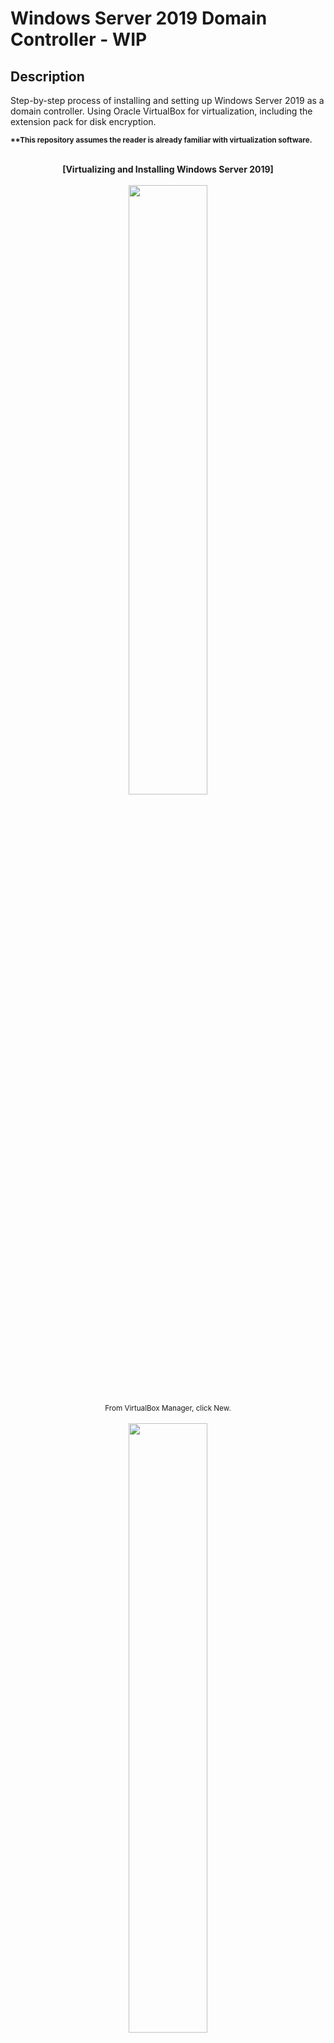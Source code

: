 <h1>Windows Server 2019 Domain Controller - WIP</h1>

<h2>Description</h2>
<p>
Step-by-step process of installing and setting up Windows Server 2019 as a domain controller.  Using Oracle VirtualBox for virtualization, including the extension pack for disk encryption.
<br />
</p>
<sub><b>**This repository assumes the reader is already familiar with virtualization software.</b></sub>
<br />
<br />
<p align="center">
<b>[Virtualizing and Installing Windows Server 2019]</b>
<br />
<br />
<img src="https://i.imgur.com/hWsPUog.png" width=50% height=50%>
<br />
<sub>From VirtualBox Manager, click New.</sub>
<br />
<br />
<img src="https://i.imgur.com/wjd3tlT.png" width=50% height=50%>
<br />
<sub>Name virtual machine and select Windows Server 2019 ISO file under "ISO Image" and click Next.
<br />
<b>**"Skip Unattended Installation" is selected to manually install operating system.</b></sub>
<br />
<br />
<img src="https://i.imgur.com/fqxtPR6.png" width=50% height=50%>
<br />
<sub>Click Settings on newly created virtual machine</sub>
<br />
<br />
<img src="https://i.imgur.com/sLsTyCD.png" width=50% height=50%>
<br />
<sub>Select Disk Encryption tab under General and select encryption method, enter and re-enter password</sub>
<br />
<br />
<img src="https://i.imgur.com/PgBbKFD.png" width=50% height=50%>
<br>
<sub>Under Network, Adapter 1 is set to NAT to use home network to connect to internet</sub>
<br />
<br />
<img src="https://i.imgur.com/jc0m7eg.png" width=50% height=50%>
<br />
<sub>Adapter 2 is enabled and set to Internal Network, allowing clients to connect to domain server</sub>
<br />
<br />
<img src="https://i.imgur.com/URcOPG5.png" width=50% height=50%>
<br />
<sub>Start up virtual machine, enter disk encryption password</sub>
<br />
<br />
<img src="https://i.imgur.com/9OJX3TP.png" width=50% height=50%>
<br />
<sub>Set language, time, currency, and keyboard method, click Next</sub>
<br />
<br />
<img src="https://i.imgur.com/qNbU63H.png" width=50% height=50%>
<br />
<sub>Installing "Standard Edition (Desktop Experience) to use GUI to set up Active Directory</sub>
<br />
<br />
<img src="https://i.imgur.com/7PanCaq.png" width=50% height=50%>
<br />
<sub>Custom install as fresh install</sub>
<br />
<br />
<img src="https://i.imgur.com/aI9gZq4.png" width=50% height=50%>
<br />
<sub>Set password, finish installation</sub>
<br />
<br />
<img src="https://i.imgur.com/6wjIHsr.png" width=50% height=50%>
<br />
<sub>After installation, click "Input" on VM toolbar and select "Insert Ctrl-Alt-Del"</sub>
<br />
<br />
<b>[Installing VirtualBox Guest Additions on Windows Server 2019]</b>
<br />
<br />
<img src="https://i.imgur.com/J98944R.png" width=50% height=50%>
<br />
<sub>Upon login, click "Devices" on VM toolbar and select "Insert Guest Additions CD Image"</sub>
<br />
<br />
<img src="https://i.imgur.com/gdMdncA.png" width=50% height=50%>
<br />
<sub>Open File Explorer, select "CD Drive (D:) VirtualBox Guest Additions", install "VBoxWindowsAdditions-amd64"</sub>
<br />
<br />
<b>[Network Adapter Configuration]</b>
<br />
<br />
<img src="https://i.imgur.com/KkMqZmJ.png" width=50% height=50%>
<br />
<sub>After finishing installation, reboot operating system</sub>
<br />
<br />
<img src="https://i.imgur.com/S599pHb.png" width=50% height=50%>
<br />
<sub>Right-click network icon in taskbar, select "Open Network & Internet settings"</sub>
<br />
<br />
<img src="https://i.imgur.com/UZX6vrS.png" width=50% height=50%>
<br />
<sub></sub>
<br />
<br />
<img src="" width=50% height=50%>
<br />
<sub></sub>
<br />
<br />
<img src="" width=50% height=50%>
<br />
<sub></sub>
<br />
<br />

</p>

<img src="" width=50% height=50%>
<br />
<sub></sub>
<br />
<br />

